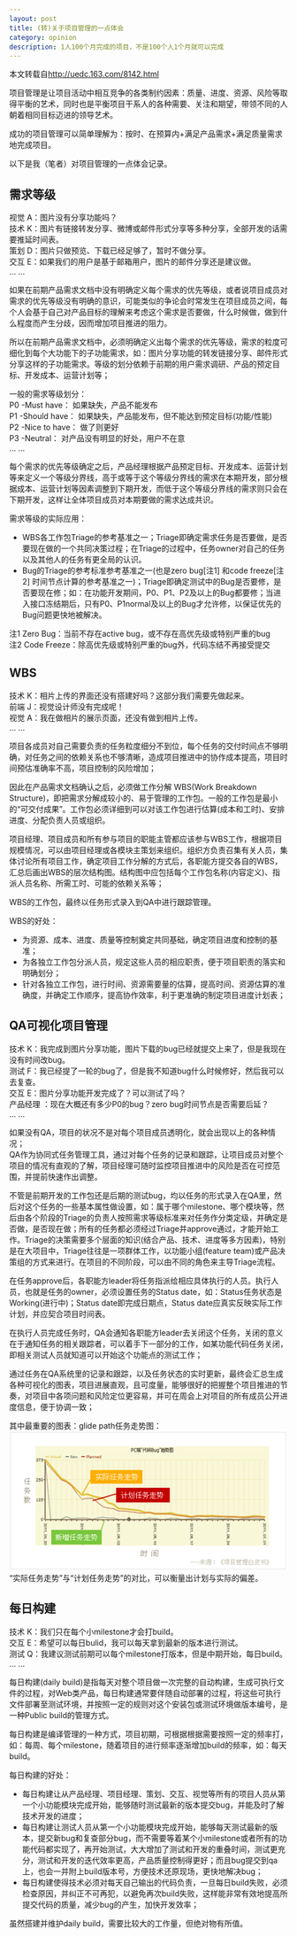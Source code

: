 ```yaml
---  
layout: post
title: (转)关于项目管理的一点体会
category: opinion
description: 1人100个月完成的项目，不是100个人1个月就可以完成
---  
```


本文转载自<http://uedc.163.com/8142.html>

项目管理是让项目活动中相互竞争的各类制约因素：质量、进度、资源、风险等取得平衡的艺术，同时也是平衡项目干系人的各种需要、关注和期望，带领不同的人朝着相同目标迈进的领导艺术。  
  
成功的项目管理可以简单理解为：按时、在预算内+满足产品需求+满足质量需求 地完成项目。  
  
以下是我（笔者）对项目管理的一点体会记录。  
  
## 需求等级  
  
视觉 A：图片没有分享功能吗？    
技术 K：图片有链接转发分享、微博或邮件形式分享等多种分享，全部开发的话需要推延时间表。    
策划 D：图片只做预览、下载已经足够了，暂时不做分享。    
交互 E：如果我们的用户是基于邮箱用户，图片的邮件分享还是建议做。  
… …  

如果在前期产品需求文档中没有明确定义每个需求的优先等级，或者说项目成员对需求的优先等级没有明确的意识，可能类似的争论会时常发生在项目成员之间，每个人会基于自己对产品目标的理解来考虑这个需求是否要做，什么时候做，做到什么程度而产生分歧，因而增加项目推进的阻力。  
  
所以在前期产品需求文档中，必须明确定义出每个需求的优先等级，需求的粒度可细化到每个大功能下的子功能需求，如：图片分享功能的转发链接分享、邮件形式分享这样的子功能需求。等级的划分依赖于前期的用户需求调研、产品的预定目标、开发成本、运营计划等；  
  
一般的需求等级划分：  
P0 -Must have： 如果缺失，产品不能发布  
P1 -Should have： 如果缺失，产品能发布，但不能达到预定目标(功能/性能)  
P2 -Nice to have： 做了则更好  
P3 -Neutral： 对产品没有明显的好处，用户不在意  
… …  

每个需求的优先等级确定之后，产品经理根据产品预定目标、开发成本、运营计划等来定义一个等级分界线，高于或等于这个等级分界线的需求在本期开发，部分根据成本、运营计划等因素调整到下期开发，而低于这个等级分界线的需求则只会在下期开发，这样让全体项目成员对本期要做的需求达成共识。  
  
需求等级的实际应用：  

* WBS各工作包Triage的参考基准之一；Triage即确定需求任务是否要做，是否要现在做的一个共同决策过程；在Triage的过程中，任务owner对自己的任务以及其他人的任务有更全局的认识。  
* Bug的Triage的参考标准参考基准之一(也是zero bug[注1] 和code freeze[注2] 时间节点计算的参考基准之一)；Triage即确定测试中的Bug是否要修，是否要现在修；如：在功能开发期间，P0、P1、P2及以上的Bug都要修；当进入接口冻结期后，只有P0、P1normal及以上的Bug才允许修，以保证优先的Bug问题更快地被解决。  

注1 Zero Bug：当前不存在active bug，或不存在高优先级或特别严重的bug  
注2 Code Freeze：除高优先级或特别严重的bug外，代码冻结不再接受提交  
  
## WBS  
  
技术 K：相片上传的界面还没有搭建好吗？这部分我们需要先做起来。  
前端 J：视觉设计师没有完成呢！  
视觉 A：我在做相片的展示页面，还没有做到相片上传。  
… …  

项目各成员对自己需要负责的任务粒度细分不到位，每个任务的交付时间点不够明确，对任务之间的依赖关系也不够清晰，造成项目推进中的协作成本提高，项目时间预估准确率不高，项目控制的风险增加；  
  
因此在产品需求文档确认之后，必须做工作分解 WBS(Work Breakdown Structure)，即把需求分解成较小的、易于管理的工作包。一般的工作包是最小的“可交付成果”。工作包必须详细到可以对该工作包进行估算(成本和工时)、安排进度、分配负责人员或组织。  
  
项目经理、项目成员和所有参与项目的职能主管都应该参与WBS工作，根据项目规模情况，可以由项目经理或各模块主策划来组织。组织方负责召集有关人员，集体讨论所有项目工作，确定项目工作分解的方式后，各职能方提交各自的WBS，汇总后画出WBS的层次结构图。结构图中应包括每个工作包名称(内容定义)、指派人员名称、所需工时、可能的依赖关系等；  
  
WBS的工作包，最终以任务形式录入到QA中进行跟踪管理。  
  
WBS的好处：  

* 为资源、成本、进度、质量等控制奠定共同基础，确定项目进度和控制的基准；  
* 为各独立工作包分派人员，规定这些人员的相应职责，便于项目职责的落实和明确划分；  
* 针对各独立工作包，进行时间、资源需要量的估算，提高时间、资源估算的准确度，并确定工作顺序，提高协作效率，利于更准确的制定项目进度计划表；  

## QA可视化项目管理  
  
技术 K：我完成到图片分享功能，图片下载的bug已经就提交上来了，但是我现在没有时间改bug。  
测试 F：我已经提了一轮的bug了，但是我不知道bug什么时候修好，然后我可以去复查。  
交互 E：图片分享功能开发完成了？可以测试了吗？  
产品经理 ：现在大概还有多少P0的bug？zero bug时间节点是否需要后延？  
… …  
  
如果没有QA，项目的状况不是对每个项目成员透明化，就会出现以上的各种情况；  
QA作为协同式任务管理工具，通过对每个任务的记录和跟踪，让项目成员对整个项目的情况有直观的了解，项目经理可随时监控项目推进中的风险是否在可控范围，并提前快速作出调整。  

不管是前期开发的工作包还是后期的测试bug，均以任务的形式录入在QA里，然后对这个任务的一些基本属性做设置，如：属于哪个milestone、哪个模块等，然后由各个阶段的Triage的负责人按照需求等级标准来对任务作分类定级，并确定是否做，是否现在做；所有的任务都必须经过Triage并approve通过，才能开始工作。Triage的决策需要多个层面的知识(结合产品、技术、进度等多方因素)，特别是在大项目中，Triage往往是一项群体工作，以功能小组(feature team)或产品决策组的方式来进行。在项目的不同阶段，可以由不同的角色来主导Triage流程。  
  
在任务approve后，各职能方leader将任务指派给相应具体执行的人员。执行人员，也就是任务的owner，必须设置任务的Status date，如：Status任务状态是Working(进行中)；Status date即完成日期点，Status date应真实反映实际工作计划，并应契合项目时间表。  
  
在执行人员完成任务时，QA会通知各职能方leader去关闭这个任务，关闭的意义在于通知任务的相关跟踪者，可以着手下一部分的工作，如某功能代码任务关闭，即相关测试人员就知道可以开始这个功能点的测试工作；  
  
通过任务在QA系统里的记录和跟踪，以及任务状态的实时更新，最终会汇总生成各种可视化的图表，项目进展直观，且可度量，能够很好的把握整个项目推进的节奏，对项目中各项问题和风险定位更容易，并可在周会上对项目的所有成员公开进度信息，便于协调一致；  
  
其中最重要的图表：glide path任务走势图：  
![](/images/2014-03-22-about-project-manager/1.gif)  
“实际任务走势”与“计划任务走势”的对比，可以衡量出计划与实际的偏差。  
  
## 每日构建  
  
技术 K：我们只在每个小milestone才会打build。  
交互 E：希望可以每日bulid，我可以每天拿到最新的版本进行测试。  
测试 Q：我建议测试前期可以每个milestone打版本，但是中期开始，每日build。  
… …  
  
每日构建(daily build)是指每天对整个项目做一次完整的自动构建，生成可执行文件的过程，对Web类产品，每日构建通常要伴随自动部署的过程，将这些可执行文件部署至测试环境，并按照一定的规则对这个安装包或测试环境做版本编号，是一种Public build的管理方式。  
  
每日构建是编译管理的一种方式，项目初期，可根据根据需要按照一定的频率打，如：每周、每个milestone，随着项目的进行频率逐渐增加build的频率，如：每天build。  

每日构建的好处：  
  
* 每日构建让从产品经理、项目经理、策划、交互、视觉等所有的项目人员从第一个小功能模块完成开始，能够随时测试最新的版本提交bug，并能及时了解技术开发的进度；  
* 每日构建让测试人员从第一个小功能模块完成开始，能够每天测试最新的版本，提交新bug和复查部分bug，而不需要等着某个小milestone或者所有的功能代码都实现了，再开始测试，大大增加了测试和开发的重叠时间，测试更充分，测试和开发的迭代效率更高，产品质量控制得更好；而且bug提交到qa上，也会一并附上build版本号，方便技术还原现场，更快地解决bug；  
* 每日构建使得技术必须对每天自己输出的代码负责，一旦每日build失败，必须检查原因，并纠正不可再犯，以避免再次build失败，这样能非常有效地提高所提交代码的质量，减少bug的产生，加快开发效率；  

虽然搭建并维护daily build，需要比较大的工作量，但绝对物有所值。